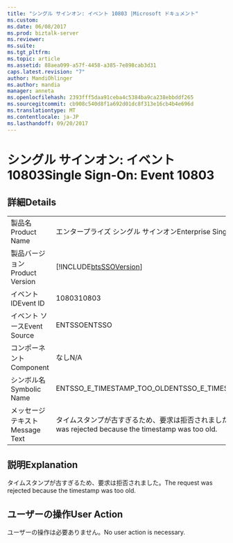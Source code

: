 ```yaml
---
title: "シングル サインオン: イベント 10803 |Microsoft ドキュメント"
ms.custom: 
ms.date: 06/08/2017
ms.prod: biztalk-server
ms.reviewer: 
ms.suite: 
ms.tgt_pltfrm: 
ms.topic: article
ms.assetid: 88aea099-a57f-4458-a385-7e898cab3d31
caps.latest.revision: "7"
author: MandiOhlinger
ms.author: mandia
manager: anneta
ms.openlocfilehash: 2393fff5daa91ceba4c5384ba9ca238ebbddf265
ms.sourcegitcommit: cb908c540d8f1a692d01dc8f313e16cb4b4e696d
ms.translationtype: MT
ms.contentlocale: ja-JP
ms.lasthandoff: 09/20/2017
---
```

# <a name="single-sign-on-event-10803"></a><span data-ttu-id="8b737-102">シングル サインオン: イベント 10803</span><span class="sxs-lookup"><span data-stu-id="8b737-102">Single Sign-On: Event 10803</span></span>
## <a name="details"></a><span data-ttu-id="8b737-103">詳細</span><span class="sxs-lookup"><span data-stu-id="8b737-103">Details</span></span>  
  
|||  
|-|-|  
|<span data-ttu-id="8b737-104">製品名</span><span class="sxs-lookup"><span data-stu-id="8b737-104">Product Name</span></span>|<span data-ttu-id="8b737-105">エンタープライズ シングル サインオン</span><span class="sxs-lookup"><span data-stu-id="8b737-105">Enterprise Single Sign-On</span></span>|  
|<span data-ttu-id="8b737-106">製品バージョン</span><span class="sxs-lookup"><span data-stu-id="8b737-106">Product Version</span></span>|[!INCLUDE[btsSSOVersion](../includes/btsssoversion-md.md)]|  
|<span data-ttu-id="8b737-107">イベント ID</span><span class="sxs-lookup"><span data-stu-id="8b737-107">Event ID</span></span>|<span data-ttu-id="8b737-108">10803</span><span class="sxs-lookup"><span data-stu-id="8b737-108">10803</span></span>|  
|<span data-ttu-id="8b737-109">イベント ソース</span><span class="sxs-lookup"><span data-stu-id="8b737-109">Event Source</span></span>|<span data-ttu-id="8b737-110">ENTSSO</span><span class="sxs-lookup"><span data-stu-id="8b737-110">ENTSSO</span></span>|  
|<span data-ttu-id="8b737-111">コンポーネント</span><span class="sxs-lookup"><span data-stu-id="8b737-111">Component</span></span>|<span data-ttu-id="8b737-112">なし</span><span class="sxs-lookup"><span data-stu-id="8b737-112">N/A</span></span>|  
|<span data-ttu-id="8b737-113">シンボル名</span><span class="sxs-lookup"><span data-stu-id="8b737-113">Symbolic Name</span></span>|<span data-ttu-id="8b737-114">ENTSSO_E_TIMESTAMP_TOO_OLD</span><span class="sxs-lookup"><span data-stu-id="8b737-114">ENTSSO_E_TIMESTAMP_TOO_OLD</span></span>|  
|<span data-ttu-id="8b737-115">メッセージ テキスト</span><span class="sxs-lookup"><span data-stu-id="8b737-115">Message Text</span></span>|<span data-ttu-id="8b737-116">タイムスタンプが古すぎるため、要求は拒否されました。</span><span class="sxs-lookup"><span data-stu-id="8b737-116">The request was rejected because the timestamp was too old.</span></span>|  
  
## <a name="explanation"></a><span data-ttu-id="8b737-117">説明</span><span class="sxs-lookup"><span data-stu-id="8b737-117">Explanation</span></span>  
 <span data-ttu-id="8b737-118">タイムスタンプが古すぎるため、要求は拒否されました。</span><span class="sxs-lookup"><span data-stu-id="8b737-118">The request was rejected because the timestamp was too old.</span></span>  
  
## <a name="user-action"></a><span data-ttu-id="8b737-119">ユーザーの操作</span><span class="sxs-lookup"><span data-stu-id="8b737-119">User Action</span></span>  
 <span data-ttu-id="8b737-120">ユーザーの操作は必要ありません。</span><span class="sxs-lookup"><span data-stu-id="8b737-120">No user action is necessary.</span></span>